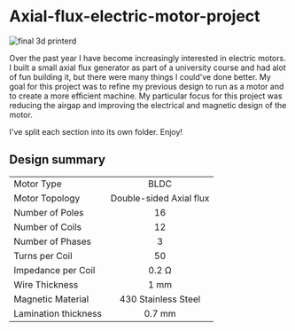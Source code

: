 # Axial-flux-electric-motor-project

![final 3d printerd](https://github.com/user-attachments/assets/55846419-a8b6-457b-be80-7e71b974730b)

Over the past year I have become increasingly interested in electric motors. I built a small axial flux generator as part of a university course and had alot of fun building it, but there were many things I could've done better. My goal for this project was to refine my previous design to run as a motor and to create a more efficient machine. My particular focus for this project was reducing the airgap and improving the electrical and magnetic design of the motor.

I've split each section into its own folder. Enjoy!

## Design summary

| | |
|:-- | :--: |
| Motor Type | BLDC |
| Motor Topology | Double-sided Axial flux |
| Number of Poles | 16 |
| Number of Coils | 12 |
| Number of Phases | 3 | 
| Turns per Coil | 50 | 
| Impedance per Coil | 0.2 &Omega; |
| Wire Thickness | 1 mm | 
| Magnetic Material | 430 Stainless Steel | 
| Lamination thickness | 0.7 mm | 

 


